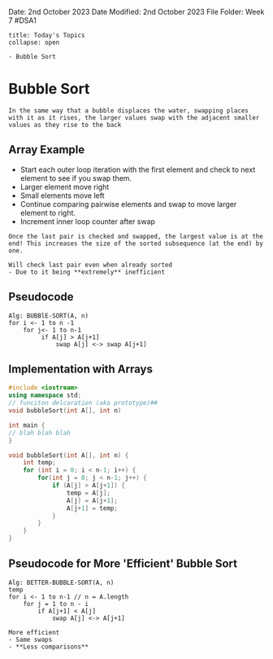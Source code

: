 Date: 2nd October 2023
Date Modified: 2nd October 2023
File Folder: Week 7
#DSA1

```ad-abstract
title: Today's Topics
collapse: open

- Bubble Sort

```

# Bubble Sort

```ad-summary
In the same way that a bubble displaces the water, swapping places with it as it rises, the larger values swap with the adjacent smaller values as they rise to the back
```

## Array Example

- Start each outer loop iteration with the first element and check to next element to see if you swap them.
- Larger element move right
- Small elements move left
- Continue comparing pairwise elements and swap to move larger element to right.
- Increment inner loop counter after swap

```ad-note
Once the last pair is checked and swapped, the largest value is at the end! This increases the size of the sorted subsequence (at the end) by one.
```

```ad-warning
Will check last pair even when already sorted
- Due to it being **extremely** inefficient
```

## Pseudocode

```
Alg: BUBBlE-SORT(A, n) 
for i <- 1 to n -1
	for j<- 1 to n-1
		 if A[j] > A[j+1]
			 swap A[j] <-> swap A[j+1]
```

## Implementation with Arrays

```c++
#include <iostream>
using namespace std;
// funciton delcaration (aka prototype)##
void bubbleSort(int A[], int n)

int main {
// blah blah blah
}

void bubbleSort(int A[], int n) {
	int temp;
	for (int i = 0; i < n-1; i++) {
		for(int j = 0; j < n-1; j++) {
			if (A[j] > A[j+1]) {
				temp = A[j];
				A[j] = A[j+1];
				A[j+1] = temp;
			}
		}
	}
}
```

## Pseudocode for More 'Efficient' Bubble Sort

```
Alg: BETTER-BUBBLE-SORT(A, n)
temp
for i <- 1 to n-1 // n = A.length
	for j = 1 to n - i
		if A[j+1] < A[j]
			swap A[j] <-> A[j+1]
```

```ad-note
More efficient
- Same swaps
- **Less comparisons**
```
